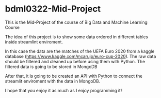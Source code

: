 # bdml0322-Mid-Project
This is the Mid-Project of the course of Big Data and Machine Learning Course 

The idea of this project is to show some data ordered in different tables inside streamlint enviroment. 

In this case the data are the matches of the UEFA Euro 2020 from a kaggle database (https://www.kaggle.com/mcarujo/euro-cup-2020). The raw data should be filtered and cleaned up before using them with Python. The filtered data is going to be stored in MongoDB

After that, it is going to be created an API with Python to connect the streamlit enviroment with the data in MongoDB.

I hope that you enjoy it as much as I enjoy programming it!
